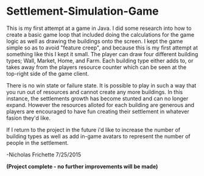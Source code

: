# Settlement-Simulation-Game
   This is my first attempt at a game in Java. I did some research into how to create a basic game loop that included doing the calculations for the game logic as well as drawing the buildings onto the screen. I kept the game simple so as to avoid "feature creep", and because this is my first attempt at something like this I kept it small. The player can draw four different building types; Wall, Market, Home, and Farm. Each building type either adds to, or takes away from the players resource counter which can be seen at the top-right side of the game client.
   
   There is no win state or failure state. It is possible to play in such a way that you run out of resources and cannot
create any more buildings. In this instance, the settlements growth has become stunted and can no longer expand. However
the resources alloted for each building are generous and players are encouraged to have fun creating their settlement in
whatever fasion they'd like.

   If I return to the project in the future i'd like to increase the number of building types as well as add in-game
avatars to represent the number of people in the settlement. 

-Nicholas Frichette
7/25/2015

**(Project complete - no further improvements will be made)**
